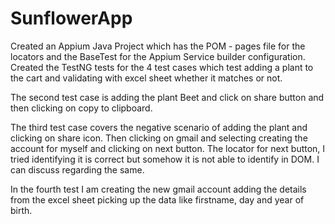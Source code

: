 # SunflowerApp

Created an Appium Java Project which has the POM - pages file for the locators and the BaseTest for the Appium Service builder configuration. Created the TestNG tests for the 4 test cases which test adding a plant to the cart and validating with excel sheet whether it matches or not.

The second test case is adding the plant Beet and click on share button and then clicking on copy to clipboard.

The third test case covers the negative scenario of adding the plant and clicking on share icon. Then clicking on gmail and selecting creating the account for myself and clicking on next button. The locator for next button, I tried identifying it is correct but somehow it is not able to identify in DOM. I can discuss regarding the same.

In the fourth test I am creating the new gmail account adding the details from the excel sheet picking up the data like firstname, day and year of birth. 
